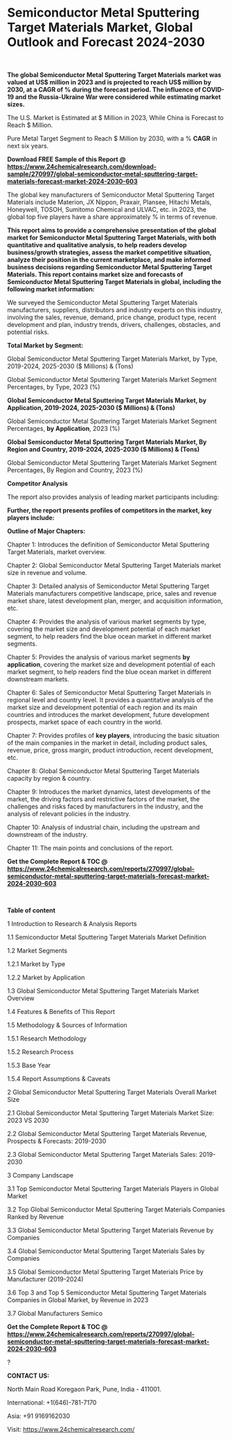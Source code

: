<h1>Semiconductor Metal Sputtering Target Materials Market, Global Outlook and Forecast 2024-2030</h1><br/><p><strong>The global Semiconductor Metal Sputtering Target Materials market was valued at US$ million in 2023 and is projected to reach US$ million by 2030, at a <strong>CAGR</strong> of % during the forecast period. The influence of COVID-19 and the Russia-Ukraine War were considered while estimating market sizes.</strong></p>
 
 
 
 <p>The U.S. Market is Estimated at $ Million in 2023, While China is Forecast to Reach $ Million.</p>
 
 
 
 <p>Pure Metal Target Segment to Reach $ Million by 2030, with a % <strong>CAGR</strong> in next six years.</p>
 
 
 
 <div><b>Download FREE Sample of this Report @ <a href="https://www.24chemicalresearch.com/download-sample/270997/global-semiconductor-metal-sputtering-target-materials-forecast-market-2024-2030-603">https://www.24chemicalresearch.com/download-sample/270997/global-semiconductor-metal-sputtering-target-materials-forecast-market-2024-2030-603</a></b></div>
 
 
 
 <p>The global key manufacturers of Semiconductor Metal Sputtering Target Materials include Materion, JX Nippon, Praxair, Plansee, Hitachi Metals, Honeywell, TOSOH, Sumitomo Chemical and ULVAC, etc. in 2023, the global top five players have a share approximately % in terms of revenue.</p>
 
 
 
 <p><strong>This report aims to provide a comprehensive presentation of the global market for Semiconductor Metal Sputtering Target Materials, with both quantitative and qualitative analysis, to help readers develop business/growth strategies, assess the market competitive situation, analyze their position in the current marketplace, and make informed business decisions regarding Semiconductor Metal Sputtering Target Materials. This report contains market size and forecasts of Semiconductor Metal Sputtering Target Materials in global, including the following market information:</strong></p>
 
 
 
 <p>We surveyed the Semiconductor Metal Sputtering Target Materials manufacturers, suppliers, distributors and industry experts on this industry, involving the sales, revenue, demand, price change, product type, recent development and plan, industry trends, drivers, challenges, obstacles, and potential risks.</p>
 
 
 
 <p><strong>Total Market by Segment:</strong></p>
 
 
 
 <p>Global Semiconductor Metal Sputtering Target Materials Market, by Type, 2019-2024, 2025-2030 ($ Millions) & (Tons)</p>
 
 
 
 <p>Global Semiconductor Metal Sputtering Target Materials Market Segment Percentages, by Type, 2023 (%)</p>
 
 
 
 <p><strong>Global Semiconductor Metal Sputtering Target Materials Market, <strong>by Application</strong>, 2019-2024, 2025-2030 ($ Millions) & (Tons)</strong></p>
 
 
 
 <p>Global Semiconductor Metal Sputtering Target Materials Market Segment Percentages, <strong>by Application</strong>, 2023 (%)</p>
 
 
 
 <p><strong>Global Semiconductor Metal Sputtering Target Materials Market, By Region and Country, 2019-2024, 2025-2030 ($ Millions) & (Tons)</strong></p>
 
 
 
 <p>Global Semiconductor Metal Sputtering Target Materials Market Segment Percentages, By Region and Country, 2023 (%)</p>
 
 
 
 <p><strong>Competitor Analysis</strong></p>
 
 
 
 <p>The report also provides analysis of leading market participants including:</p>
 
 
 
 <p><strong>Further, the report presents profiles of competitors in the market, <strong>key players</strong> include:</strong></p>
 
 
 
 <p><strong>Outline of Major Chapters:</strong></p>
 
 
 
 <p>Chapter 1: Introduces the definition of Semiconductor Metal Sputtering Target Materials, market overview.</p>
 
 
 
 <p>Chapter 2: Global Semiconductor Metal Sputtering Target Materials market size in revenue and volume.</p>
 
 
 
 <p>Chapter 3: Detailed analysis of Semiconductor Metal Sputtering Target Materials manufacturers competitive landscape, price, sales and revenue market share, latest development plan, merger, and acquisition information, etc.</p>
 
 
 
 <p>Chapter 4: Provides the analysis of various market segments by type, covering the market size and development potential of each market segment, to help readers find the blue ocean market in different market segments.</p>
 
 
 
 <p>Chapter 5: Provides the analysis of various market segments <strong>by application</strong>, covering the market size and development potential of each market segment, to help readers find the blue ocean market in different downstream markets.</p>
 
 
 
 <p>Chapter 6: Sales of Semiconductor Metal Sputtering Target Materials in regional level and country level. It provides a quantitative analysis of the market size and development potential of each region and its main countries and introduces the market development, future development prospects, market space of each country in the world.</p>
 
 
 
 <p>Chapter 7: Provides profiles of <strong>key players</strong>, introducing the basic situation of the main companies in the market in detail, including product sales, revenue, price, gross margin, product introduction, recent development, etc.</p>
 
 
 
 <p>Chapter 8: Global Semiconductor Metal Sputtering Target Materials capacity by region & country.</p>
 
 
 
 <p>Chapter 9: Introduces the market dynamics, latest developments of the market, the driving factors and restrictive factors of the market, the challenges and risks faced by manufacturers in the industry, and the analysis of relevant policies in the industry.</p>
 
 
 
 <p>Chapter 10: Analysis of industrial chain, including the upstream and downstream of the industry.</p>
 
 
 
 <p>Chapter 11: The main points and conclusions of the report.</p>
 
 
 
 <div><b>Get the Complete Report & TOC @ <a href="https://www.24chemicalresearch.com/reports/270997/global-semiconductor-metal-sputtering-target-materials-forecast-market-2024-2030-603">https://www.24chemicalresearch.com/reports/270997/global-semiconductor-metal-sputtering-target-materials-forecast-market-2024-2030-603</a></b></div>
 
 
 
 <p><br />
 
 <b>Table of content</b></p>
 
 
 
 <p>1 Introduction to Research & Analysis Reports<br />
 
 1.1 Semiconductor Metal Sputtering Target Materials Market Definition<br />
 
 1.2 Market Segments<br />
 
 1.2.1 Market by Type<br />
 
 1.2.2 Market by Application<br />
 
 1.3 Global Semiconductor Metal Sputtering Target Materials Market Overview<br />
 
 1.4 Features & Benefits of This Report<br />
 
 1.5 Methodology & Sources of Information<br />
 
 1.5.1 Research Methodology<br />
 
 1.5.2 Research Process<br />
 
 1.5.3 Base Year<br />
 
 1.5.4 Report Assumptions & Caveats<br />
 
 2 Global Semiconductor Metal Sputtering Target Materials Overall Market Size<br />
 
 2.1 Global Semiconductor Metal Sputtering Target Materials Market Size: 2023 VS 2030<br />
 
 2.2 Global Semiconductor Metal Sputtering Target Materials Revenue, Prospects & Forecasts: 2019-2030<br />
 
 2.3 Global Semiconductor Metal Sputtering Target Materials Sales: 2019-2030<br />
 
 3 Company Landscape<br />
 
 3.1 Top Semiconductor Metal Sputtering Target Materials Players in Global Market<br />
 
 3.2 Top Global Semiconductor Metal Sputtering Target Materials Companies Ranked by Revenue<br />
 
 3.3 Global Semiconductor Metal Sputtering Target Materials Revenue by Companies<br />
 
 3.4 Global Semiconductor Metal Sputtering Target Materials Sales by Companies<br />
 
 3.5 Global Semiconductor Metal Sputtering Target Materials Price by Manufacturer (2019-2024)<br />
 
 3.6 Top 3 and Top 5 Semiconductor Metal Sputtering Target Materials Companies in Global Market, by Revenue in 2023<br />
 
 3.7 Global Manufacturers Semico</p>
 
 
 
 <div><b>Get the Complete Report & TOC @ <a href="https://www.24chemicalresearch.com/reports/270997/global-semiconductor-metal-sputtering-target-materials-forecast-market-2024-2030-603">https://www.24chemicalresearch.com/reports/270997/global-semiconductor-metal-sputtering-target-materials-forecast-market-2024-2030-603</a></b></div>
 
 
 
 <p>? </p>
 
 
 
 <p><b>CONTACT US:</b><br />
 
 North Main Road Koregaon Park, Pune, India - 411001.<br />
 
 International: +1(646)-781-7170<br />
 
 Asia: +91 9169162030<br />
 
 Visit: <a href="https://www.24chemicalresearch.com/">https://www.24chemicalresearch.com/</a></p>